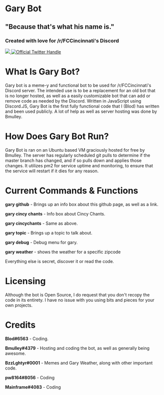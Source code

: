 <p align="center">
<h1>Gary Bot</h1>
<h2>"Because that's what his name is."</h2>
<h3>Created with love for /r/FCCincinnati's Discord</h3>
<a href="https://discord.gg/BWdmn3G">
  <img src="https://img.shields.io/badge/discord-join-7289DA.svg?logo=discord&longCache=true&style=flat" />
</a>
<a href="https://twitter.com/intent/follow?screen_name=FCCincyDiscord"> 
  <img src="https://badgen.net/twitter/follow/FCCincyDiscord?icon=twitter&label=%40FCCincyDiscord" alt="Official Twitter Handle" />
</a>
<p align="center">
  
# What Is Gary Bot?
Gary bot is a meme-y and functional bot to be used for /r/FCCincinnati's Discord server. The intended use is to be a replacement for an old bot that is no longer hosted, as well as a easily customizable bot that can add or remove code as needed by the Discord. Written in JavaScript using Discord.JS, Gary Bot is the first fully functional code that I (Blod) has written and been used publicly. A lot of help as well as server hosting was done by Bmulley.

# How Does Gary Bot Run?
Gary Bot is ran on an Ubuntu based VM graciously hosted for free by Bmulley. The server has regularly scheduled git pulls to determine if the master branch has changed, and if so pulls down and applies those changes.  It utilizes pm2 for service uptime and monitoring, to ensure that the service will restart if it dies for any reason.

# Current Commands & Functions
**gary github** - Brings up an info box about this github page, as well as a link.

**gary cincy chants** - Info box about Cincy Chants.

**gary cincychants** - Same as above.

**gary topic** - Brings up a topic to talk about.

**gary debug** - Debug menu for gary.

**gary weather** - shows the weather for a specific zipcode

Everything else is secret, discover it or read the code.

# Licensing
Although the bot is Open Source, I do request that you don't recopy the code in its entirety. I have no issue with you using bits and pieces for your own projects.

# Credits
**Blod#6563** - Coding.

**Bmulley#4379** - Hosting and coding the bot, as well as generally being awesome.

**BzzLghtyr#0001** - Memes and Gary Weather, along with other important code.

**pw8164#8056** - Coding

**Mainframe#4083** - Coding
